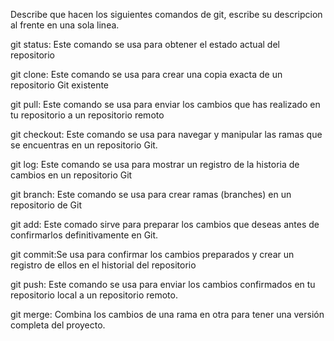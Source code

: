Describe que hacen los siguientes comandos de git, escribe su descripcion al frente en una sola linea.

git status: Este comando se usa para obtener el estado actual del repositorio

git clone: Este comando se usa para crear una copia exacta de un repositorio Git existente

git pull: Este comando se usa para enviar los cambios que has realizado en tu repositorio a un repositorio remoto

git checkout: Este comando se usa para navegar y manipular las ramas que se encuentras en un repositorio Git.

git log: Este comando se usa para mostrar un registro de la historia de cambios en un repositorio Git

git branch: Este comando se usa para crear ramas (branches) en un repositorio de Git

git add: Este comado sirve para preparar los cambios que deseas antes de confirmarlos definitivamente en Git.

git commit:Se usa para confirmar los cambios preparados y crear un registro de ellos en el historial del repositorio

git push: Este comando se usa para enviar los cambios confirmados en tu repositorio local a un repositorio remoto.

git merge: Combina los cambios de una rama en otra para tener una versión completa del proyecto.

